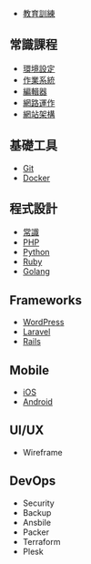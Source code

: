 * [教育訓練](README.md)

## 常識課程

* [環境設定](general/environment.md)
* [作業系統](general/linux.md)
* [編輯器](general/editor.md)
* [網路運作](general/network.md)
* [網站架構](general/website.md)

## 基礎工具

* [Git](tools/git.md)
* [Docker](tools/docker.md)

## 程式設計

* [常識](programming/common.md)
* [PHP](programming/php.md)
* [Python](programming/python.md)
* [Ruby](programming/ruby.md)
* [Golang](programming/golang.md)

## Frameworks

* [WordPress](framework/wordpress.md)
* [Laravel](framework/laravel.md)
* [Rails](framework/rails.md)

## Mobile

* [iOS](mobile/ios.md)
* [Android](mobile/android.md)

## UI/UX

* Wireframe

## DevOps

* Security
* Backup
* Ansbile
* Packer
* Terraform
* Plesk
